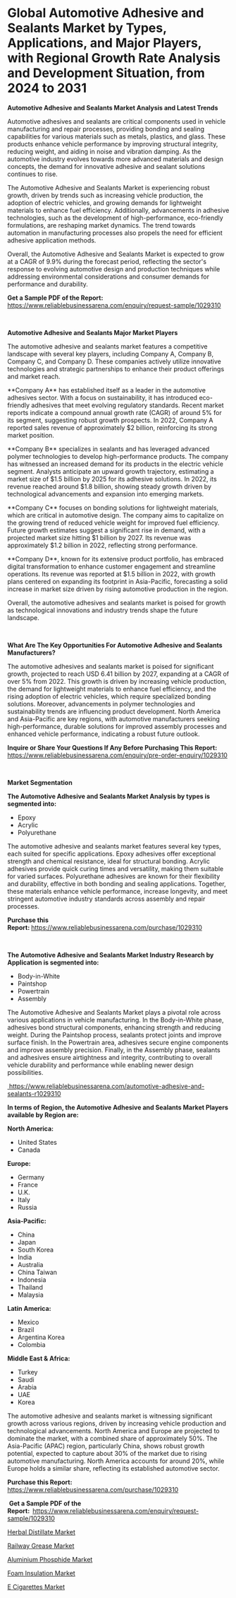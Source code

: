 <p><h1>Global Automotive Adhesive and Sealants Market by Types, Applications, and Major Players, with Regional Growth Rate Analysis and Development Situation, from 2024 to 2031</h1></p><p><strong>Automotive Adhesive and Sealants Market Analysis and Latest Trends</strong></p>
<p><p>Automotive adhesives and sealants are critical components used in vehicle manufacturing and repair processes, providing bonding and sealing capabilities for various materials such as metals, plastics, and glass. These products enhance vehicle performance by improving structural integrity, reducing weight, and aiding in noise and vibration damping. As the automotive industry evolves towards more advanced materials and design concepts, the demand for innovative adhesive and sealant solutions continues to rise.</p><p>The Automotive Adhesive and Sealants Market is experiencing robust growth, driven by trends such as increasing vehicle production, the adoption of electric vehicles, and growing demands for lightweight materials to enhance fuel efficiency. Additionally, advancements in adhesive technologies, such as the development of high-performance, eco-friendly formulations, are reshaping market dynamics. The trend towards automation in manufacturing processes also propels the need for efficient adhesive application methods.</p><p>Overall, the Automotive Adhesive and Sealants Market is expected to grow at a CAGR of 9.9% during the forecast period, reflecting the sector's response to evolving automotive design and production techniques while addressing environmental considerations and consumer demands for performance and durability.</p></p>
<p><strong>Get a Sample PDF of the Report:&nbsp;</strong> <a href="https://www.reliablebusinessarena.com/enquiry/request-sample/1029310">https://www.reliablebusinessarena.com/enquiry/request-sample/1029310</a></p>
<p>&nbsp;</p>
<p><strong>Automotive Adhesive and Sealants Major Market Players</strong></p>
<p><p>The automotive adhesive and sealants market features a competitive landscape with several key players, including Company A, Company B, Company C, and Company D. These companies actively utilize innovative technologies and strategic partnerships to enhance their product offerings and market reach.</p><p>**Company A** has established itself as a leader in the automotive adhesives sector. With a focus on sustainability, it has introduced eco-friendly adhesives that meet evolving regulatory standards. Recent market reports indicate a compound annual growth rate (CAGR) of around 5% for its segment, suggesting robust growth prospects. In 2022, Company A reported sales revenue of approximately $2 billion, reinforcing its strong market position.</p><p>**Company B** specializes in sealants and has leveraged advanced polymer technologies to develop high-performance products. The company has witnessed an increased demand for its products in the electric vehicle segment. Analysts anticipate an upward growth trajectory, estimating a market size of $1.5 billion by 2025 for its adhesive solutions. In 2022, its revenue reached around $1.8 billion, showing steady growth driven by technological advancements and expansion into emerging markets.</p><p>**Company C** focuses on bonding solutions for lightweight materials, which are critical in automotive design. The company aims to capitalize on the growing trend of reduced vehicle weight for improved fuel efficiency. Future growth estimates suggest a significant rise in demand, with a projected market size hitting $1 billion by 2027. Its revenue was approximately $1.2 billion in 2022, reflecting strong performance.</p><p>**Company D**, known for its extensive product portfolio, has embraced digital transformation to enhance customer engagement and streamline operations. Its revenue was reported at $1.5 billion in 2022, with growth plans centered on expanding its footprint in Asia-Pacific, forecasting a solid increase in market size driven by rising automotive production in the region. </p><p>Overall, the automotive adhesives and sealants market is poised for growth as technological innovations and industry trends shape the future landscape.</p></p>
<p>&nbsp;</p>
<p><strong>What Are The Key Opportunities For Automotive Adhesive and Sealants Manufacturers?</strong></p>
<p><p>The automotive adhesives and sealants market is poised for significant growth, projected to reach USD 6.41 billion by 2027, expanding at a CAGR of over 5% from 2022. This growth is driven by increasing vehicle production, the demand for lightweight materials to enhance fuel efficiency, and the rising adoption of electric vehicles, which require specialized bonding solutions. Moreover, advancements in polymer technologies and sustainability trends are influencing product development. North America and Asia-Pacific are key regions, with automotive manufacturers seeking high-performance, durable solutions for improved assembly processes and enhanced vehicle performance, indicating a robust future outlook.</p></p>
<p><strong>Inquire or Share Your Questions If Any Before Purchasing This Report:</strong> <a href="https://www.reliablebusinessarena.com/enquiry/pre-order-enquiry/1029310">https://www.reliablebusinessarena.com/enquiry/pre-order-enquiry/1029310</a></p>
<p>&nbsp;</p>
<p><strong>Market Segmentation</strong></p>
<p><strong>The Automotive Adhesive and Sealants Market Analysis by types is segmented into:</strong></p>
<p><ul><li>Epoxy</li><li>Acrylic</li><li>Polyurethane</li></ul></p>
<p><p>The automotive adhesive and sealants market features several key types, each suited for specific applications. Epoxy adhesives offer exceptional strength and chemical resistance, ideal for structural bonding. Acrylic adhesives provide quick curing times and versatility, making them suitable for varied surfaces. Polyurethane adhesives are known for their flexibility and durability, effective in both bonding and sealing applications. Together, these materials enhance vehicle performance, increase longevity, and meet stringent automotive industry standards across assembly and repair processes.</p></p>
<p><strong>Purchase this Report:&nbsp;</strong><a href="https://www.reliablebusinessarena.com/purchase/1029310">https://www.reliablebusinessarena.com/purchase/1029310</a></p>
<p>&nbsp;</p>
<p><strong>The Automotive Adhesive and Sealants Market Industry Research by Application is segmented into:</strong></p>
<p><ul><li>Body-in-White</li><li>Paintshop</li><li>Powertrain</li><li>Assembly</li></ul></p>
<p><p>The Automotive Adhesive and Sealants Market plays a pivotal role across various applications in vehicle manufacturing. In the Body-in-White phase, adhesives bond structural components, enhancing strength and reducing weight. During the Paintshop process, sealants protect joints and improve surface finish. In the Powertrain area, adhesives secure engine components and improve assembly precision. Finally, in the Assembly phase, sealants and adhesives ensure airtightness and integrity, contributing to overall vehicle durability and performance while enabling newer design possibilities.</p></p>
<p><a href="https://www.reliablebusinessarena.com/automotive-adhesive-and-sealants-r1029310">&nbsp;https://www.reliablebusinessarena.com/automotive-adhesive-and-sealants-r1029310</a></p>
<p><strong>In terms of Region, the Automotive Adhesive and Sealants Market Players available by Region are:</strong></p>
<p>
    <p> <strong> North America: </strong>
        <ul>
            <li>United States</li>
            <li>Canada</li>
        </ul>
        </p> 
    <p> <strong> Europe: </strong>
        <ul>
            <li>Germany</li>
            <li>France</li>
            <li>U.K.</li>
            <li>Italy</li>
            <li>Russia</li>
        </ul>
        </p> 
    <p> <strong> Asia-Pacific: </strong>
        <ul>
            <li>China</li>
            <li>Japan</li>
            <li>South Korea</li>
            <li>India</li>
            <li>Australia</li>
            <li>China Taiwan</li>
            <li>Indonesia</li>
            <li>Thailand</li>
            <li>Malaysia</li>
        </ul>
        </p> 
    <p> <strong> Latin America: </strong>
        <ul>
            <li>Mexico</li>
            <li>Brazil</li>
            <li>Argentina Korea</li>
            <li>Colombia</li>
        </ul>
        </p> 
    <p> <strong> Middle East & Africa: </strong>
        <ul>
            <li>Turkey</li>
            <li>Saudi</li>
            <li>Arabia</li>
            <li>UAE</li>
            <li>Korea</li>
        </ul>
    </p>
    </p>
<p><p>The automotive adhesive and sealants market is witnessing significant growth across various regions, driven by increasing vehicle production and technological advancements. North America and Europe are projected to dominate the market, with a combined share of approximately 50%. The Asia-Pacific (APAC) region, particularly China, shows robust growth potential, expected to capture about 30% of the market due to rising automotive manufacturing. North America accounts for around 20%, while Europe holds a similar share, reflecting its established automotive sector.</p></p>
<p><strong>Purchase this Report: </strong><a href="https://www.reliablebusinessarena.com/purchase/1029310">https://www.reliablebusinessarena.com/purchase/1029310</a></p>
<p>&nbsp;<strong>Get a Sample PDF of the Report:&nbsp;&nbsp;</strong><a href="https://www.reliablebusinessarena.com/enquiry/request-sample/1029310">https://www.reliablebusinessarena.com/enquiry/request-sample/1029310</a></p>
<p><strong></strong></p>
<p><p><a href="https://www.linkedin.com/pulse/what-growth-opportunities-challenges-herbal-distillate-market-ivxjc?trackingId=xbr326m2SvCcxRsz3mW91w%3D%3D">Herbal Distillate Market</a></p><p><a href="https://medium.com/@sam.gray5456/the-global-railway-grease-market-is-expected-to-witness-a-compound-annual-growth-rate-cagr-of-e732c2c1473f">Railway Grease Market</a></p><p><a href="https://medium.com/@tyleolden34345/the-market-for-aluminium-phosphide-market-is-examined-in-this-report-along-with-the-factors-that-982f957542aa">Aluminium Phosphide Market</a></p><p><a href="https://issuu.com/reportprime-2/docs/foam-insulation-market-size-2030.pp_7b17c0a9048608">Foam Insulation Market</a></p><p><a href="https://github.com/gulaimolin/Market-Research-Report-List-6/blob/main/e-cigarettes-market.md">E Cigarettes Market</a></p></p>